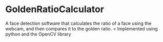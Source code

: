 # GoldenRatioCalculator
A face detection software that calculates the ratio of a face using the webcam, and then compares it to the golden ratio. <
Implemented using python and the OpenCV library

